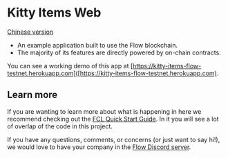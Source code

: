 # Kitty Items Web

[Chinese version](https://github.com/FlowFans/kitty-items/blob/zh/web/README-zh.md)

- An example application built to use the Flow blockchain.
- The majority of its features are directly powered by on-chain contracts.

You can see a working demo of this app at 
[https://kitty-items-flow-testnet.herokuapp.com]([https://kitty-items-flow-testnet.herokuapp.com).


## Learn more

If you are wanting to learn more about what is happening in here we recommend checking out the [FCL Quick Start Guide](https://github.com/onflow/flow-js-sdk/tree/master/packages/fcl#flow-app-quickstart).
In it you will see a lot of overlap of the code in this project.

If you have any questions, comments, or concerns (or just want to say hi!), we would love to have your company in the [Flow Discord server](https://discord.gg/k6cZ7QC).
